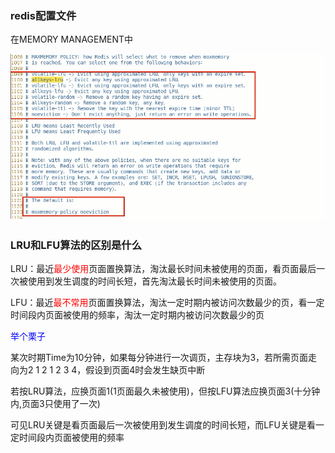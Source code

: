 ### redis配置文件

在MEMORY MANAGEMENT中

![](images/6.缓存淘汰策略配置.png)

### LRU和LFU算法的区别是什么

LRU：最近<font color = 'red'>最少使用</font>页面置换算法，淘汰最长时间未被使用的页面，看页面最后一次被使用到发生调度的时间长短，首先淘汰最长时间未被使用的页面。

LFU：最近<font color = 'red'>最不常用</font>页面置换算法，淘汰一定时期内被访问次数最少的页，看一定时间段内页面被使用的频率，淘汰一定时期内被访问次数最少的页

<font color = 'blue'>举个栗子</font>

某次时期Time为10分钟，如果每分钟进行一次调页，主存块为3，若所需页面走向为2 1 2 1 2 3 4，假设到页面4时会发生缺页中断

若按LRU算法，应换页面1(1页面最久未被使用)，但按LFU算法应换页面3(十分钟内,页面3只使用了一次)

可见LRU关键是看页面最后一次被使用到发生调度的时间长短，而LFU关键是看一定时间段内页面被使用的频率















